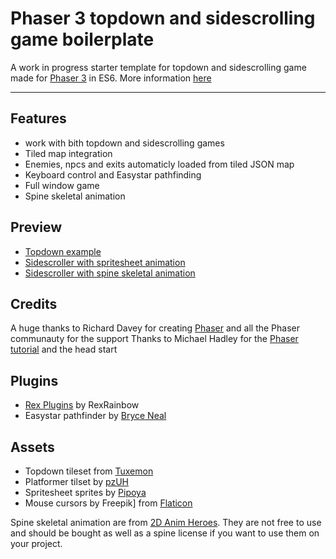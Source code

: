 # Phaser 3 topdown and sidescrolling game boilerplate

A work in progress starter template for topdown and sidescrolling game made for [Phaser 3](https://phaser.io/) in ES6.
More information [here](https://phaser.discourse.group/t/wip-topdown-and-sidescrolling-game-boilerplate/6581)

---

## Features

- work with bith topdown and sidescrolling games
- Tiled map integration
- Enemies, npcs and exits automaticly loaded from tiled JSON map
- Keyboard control and Easystar pathfinding
- Full window game
- Spine skeletal animation

## Preview

- [Topdown example](http://sandbox-adventure.com/phaser/0.31/topdown.html)
- [Sidescroller with spritesheet animation](http://sandbox-adventure.com/phaser/0.31/sidescroller-spritesheet.html)
- [Sidescroller with spine skeletal animation](http://sandbox-adventure.com/phaser/0.31/sidescroller-spine.html)

## Credits

A huge thanks to Richard Davey for creating [Phaser](https://phaser.io/) and all the Phaser communauty for the support
Thanks to Michael Hadley for the [Phaser tutorial](https://itnext.io/modular-game-worlds-in-phaser-3-tilemaps-2-dynamic-platformer-3d68e73d494a) and the head start

## Plugins

- [Rex Plugins](https://rexrainbow.github.io/phaser3-rex-notes/docs/site/) by RexRainbow
- Easystar pathfinder by [Bryce Neal](@prettymuchbryce)

## Assets

- Topdown tileset from [Tuxemon](https://github.com/Tuxemon/Tuxemon)
- Platformer tilset by [pzUH](https://pzuh.itch.io/)
- Spritesheet sprites by [Pipoya](https://pipoya.itch.io/)
- Mouse cursors by Freepik] from [Flaticon](https://www.flaticon.com/)

Spine skeletal animation are from [2D Anim Heroes](https://assetstore.unity.com/packages/2d/characters/2d-anim-heroes-41338). They are not free to use and should be bought as well as a spine license if you want to use them on your project.
